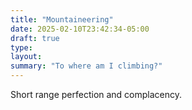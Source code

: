 ```yaml
---
title: "Mountaineering"
date: 2025-02-10T23:42:34-05:00
draft: true
type:
layout:
summary: "To where am I climbing?"
---
```


Short range perfection and complacency.
